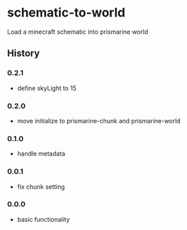 # schematic-to-world

Load a minecraft schematic into prismarine world

## History

### 0.2.1

* define skyLight to 15

### 0.2.0

* move initialize to prismarine-chunk and prismarine-world

### 0.1.0

* handle metadata

### 0.0.1

* fix chunk setting

### 0.0.0

* basic functionality